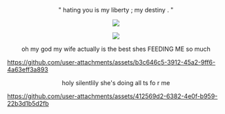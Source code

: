 <p align="center">
" hating you is my liberty ; my destiny . "
<p align="center">
<img src="https://i.postimg.cc/zBJMFYBF/G0q-QB04-WEAA0jsu.png"/>
</p>

<p align="center"

![](https://komarev.com/ghpvc/?username=silentsaltcookie&color=8c5de8&label=u+love+me+;-;)

<p align="center"

oh my god my wife actually is the best shes FEEDING ME so much 

https://github.com/user-attachments/assets/b3c646c5-3912-45a2-9ff6-4a63eff3a893

<p align="center"
  
holy silentlily she's doing all ts fo r me


https://github.com/user-attachments/assets/412569d2-6382-4e0f-b959-22b3d1b5d2fb

